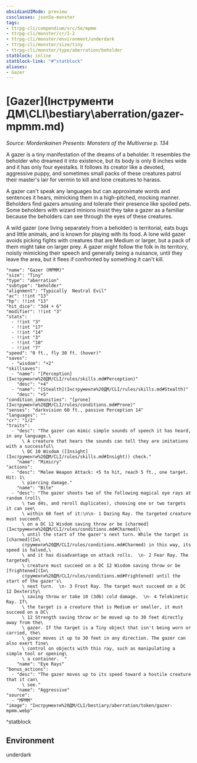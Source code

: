 ```yaml
---
obsidianUIMode: preview
cssclasses: json5e-monster
tags:
- ttrpg-cli/compendium/src/5e/mpmm
- ttrpg-cli/monster/cr/1-2
- ttrpg-cli/monster/environment/underdark
- ttrpg-cli/monster/size/tiny
- ttrpg-cli/monster/type/aberration/beholder
statblock: inline
statblock-link: "#^statblock"
aliases:
- Gazer
---
```

# [Gazer](Інструменти ДМ\CLI\bestiary\aberration/gazer-mpmm.md)
*Source: Mordenkainen Presents: Monsters of the Multiverse p. 134*  

A gazer is a tiny manifestation of the dreams of a beholder. It resembles the beholder who dreamed it into existence, but its body is only 8 inches wide and it has only four eyestalks. It follows its creator like a devoted, aggressive puppy, and sometimes small packs of these creatures patrol their master's lair for vermin to kill and lone creatures to harass.

A gazer can't speak any languages but can approximate words and sentences it hears, mimicking them in a high-pitched, mocking manner. Beholders find gazers amusing and tolerate their presence like spoiled pets. Some beholders with wizard minions insist they take a gazer as a familiar because the beholders can see through the eyes of these creatures.

A wild gazer (one living separately from a beholder) is territorial, eats bugs and little animals, and is known for playing with its food. A lone wild gazer avoids picking fights with creatures that are Medium or larger, but a pack of them might take on larger prey. A gazer might follow the folk in its territory, noisily mimicking their speech and generally being a nuisance, until they leave the area, but it flees if confronted by something it can't kill.

```statblock
"name": "Gazer (MPMM)"
"size": "Tiny"
"type": "aberration"
"subtype": "beholder"
"alignment": "Typically  Neutral Evil"
"ac": !!int "13"
"hp": !!int "13"
"hit_dice": "3d4 + 6"
"modifier": !!int "3"
"stats":
  - !!int "3"
  - !!int "17"
  - !!int "14"
  - !!int "3"
  - !!int "10"
  - !!int "7"
"speed": "0 ft., fly 30 ft. (hover)"
"saves":
  - "wisdom": "+2"
"skillsaves":
  - "name": "[Perception](Інструменти%20ДМ/CLI/rules/skills.md#Perception)"
    "desc": "+4"
  - "name": "[Stealth](Інструменти%20ДМ/CLI/rules/skills.md#Stealth)"
    "desc": "+5"
"condition_immunities": "[prone](Інструменти%20ДМ/CLI/rules/conditions.md#Prone)"
"senses": "darkvision 60 ft., passive Perception 14"
"languages": ""
"cr": "1/2"
"traits":
  - "desc": "The gazer can mimic simple sounds of speech it has heard, in any language.\
      \ A creature that hears the sounds can tell they are imitations with a successful\
      \ DC 10 Wisdom ([Insight](Інструменти%20ДМ/CLI/rules/skills.md#Insight)) check."
    "name": "Mimicry"
"actions":
  - "desc": "Melee Weapon Attack: +5 to hit, reach 5 ft., one target. Hit: 1\
      \ piercing damage."
    "name": "Bite"
  - "desc": "The gazer shoots two of the following magical eye rays at random (roll\
      \ two d4s, and reroll duplicates), choosing one or two targets it can see\
      \ within 60 feet of it:\n\n- 1 Dazing Ray. The targeted creature must succeed\
      \ on a DC 12 Wisdom saving throw or be [charmed](Інструменти%20ДМ/CLI/rules/conditions.md#Charmed)\
      \ until the start of the gazer's next turn. While the target is [charmed](Ін\
      струменти%20ДМ/CLI/rules/conditions.md#Charmed) in this way, its speed is halved,\
      \ and it has disadvantage on attack rolls.  \n- 2 Fear Ray. The targeted\
      \ creature must succeed on a DC 12 Wisdom saving throw or be [frightened](Ін\
      струменти%20ДМ/CLI/rules/conditions.md#Frightened) until the start of the gazer's\
      \ next turn.  \n- 3 Frost Ray. The target must succeed on a DC 12 Dexterity\
      \ saving throw or take 10 (3d6) cold damage.  \n- 4 Telekinetic Ray. If\
      \ the target is a creature that is Medium or smaller, it must succeed on a DC\
      \ 12 Strength saving throw or be moved up to 30 feet directly away from the\
      \ gazer. If the target is a Tiny object that isn't being worn or carried, the\
      \ gazer moves it up to 30 feet in any direction. The gazer can also exert fine\
      \ control on objects with this ray, such as manipulating a simple tool or opening\
      \ a container.  "
    "name": "Eye Rays"
"bonus_actions":
  - "desc": "The gazer moves up to its speed toward a hostile creature that it can\
      \ see."
    "name": "Aggressive"
"source":
  - "MPMM"
"image": "Інструменти%20ДМ/CLI/bestiary/aberration/token/gazer-mpmm.webp"
```
^statblock

## Environment

underdark